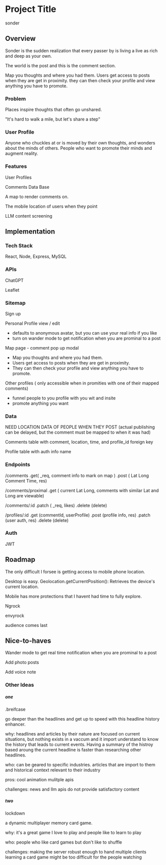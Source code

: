 
# Project Title

sonder

## Overview

Sonder is the sudden realization that every passer by is living a live as rich and deep as your own.

The world is the post and this is the comment section.

Map you thoughts and where you had them. Users get access to posts when they are get in proximity. 
they can then check your profile and view anything you have to promote.

### Problem

Places inspire thoughts that often go unshared.

"It's hard to walk a mile, but let's share a step"

### User Profile

Anyone who chuckles at or is moved by their own thoughts, and wonders about the minds of others. People who want to promote their minds and augment reality.

### Features

User Profiles

Comments Data Base

A map to render comments on.

The mobile location of users when they point

LLM content screening

## Implementation

### Tech Stack

React, Node, Express, MySQL

### APIs

ChatGPT

Leaflet

### Sitemap

Sign up

Personal Profile view / edit
  - defaults to anonymous avatar, but you can use your real info if you like
  - turn on wander mode to get notification when you are prominal to a post

Map page - comment pop up modal
  - Map you thoughts and where you had them. 
  - Users get access to posts when they are get in proximity. 
  - They can then check your profile and view anything you have to promote.


Other profiles ( only accessible when in promities with one of their mapped comments)
  - funnel people to you profile with you wit and insite
  - promote anything you want



### Data

NEED LOCATION DATA OF PEOPLE WHEN THEY POST (actual publishing can be delayed, but the comment must be mapped to when it was had)

Comments table with comment, location, time, and profile_id foreign key

Profile table with auth info name

### Endpoints

/comments
  .get( _req, comment info to mark on map )
  .post ( Lat Long Comment Time, res)

/comments/proximal
  .get ( current Lat Long, comments with similar Lat and Long are viewable)

/comments/:id
  .patch ( _req, likes)
  .delete (delete)

/profiles/:id
  .get (commentId, userProfile)
  .post (profile info, res)
  .patch (user auth, res)
  .delete (delete)

### Auth

JWT

## Roadmap

The only difficult I forsee is getting access to mobile phone location. 

Desktop is easy. Geolocation.getCurrentPosition(): Retrieves the device's current location.

Mobile has more protections that I havent had time to fully explore. 

Ngrock 

envyrock

audience comes last

## Nice-to-haves

  Wander mode to get real time notification when you are prominal to a post

  Add photo posts

  Add voice note






### Other Ideas ###


##### one ##########################################################


.breifcase

go deeper than the headlines and get up to speed with this headline history enhancer. 

why: headlines and articles by their nature are focused on current situations, 
  but nothing exists in a vaccum and it import understand to know the history that leads to current events. 
  Having a summary of the histroy based aroung the current headline is faster than researching other headlines.

who: can be geared to specific industries. articles that are import to them and historical context relevant to their industry

pros: cool animation 
      mulitple apis

challenges: news and llm apis do not provide satisfactory content



##### two ##########################################################


lockdown

a dynamic multiplayer memory card game.

why: it's a great game I love to play and people like to learn to play

who: people who like card games but don't like to shuffle

challenges: making the server robust enough to hand multiple clients
            learning a card game might be too difficult for the people watching
